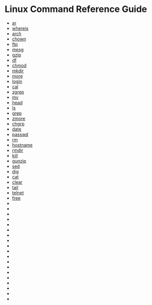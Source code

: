 # Linux Command Reference Guide

* [ar](https://linuxconcept.com/unix-linux-command-ar/)
* [whereis](https://linuxconcept.com/unix-linux-command-whereis/)
* [arch](https://linuxconcept.com/unix-linux-command-arch/)
* [chown](https://linuxconcept.com/unix-linux-command-chown/)
* [ftp](https://linuxconcept.com/unix-linux-command-ftp/)
* [mesg](https://linuxconcept.com/unix-linux-command-mesg/)
* [gzip](https://linuxconcept.com/unix-linux-command-gzip/)
* [df](https://linuxconcept.com/unix-linux-command-df/)
* [chmod](https://linuxconcept.com/unix-linux-command-chmod/)
* [mkdir](https://linuxconcept.com/unix-linux-command-mkdir/)
* [more](https://linuxconcept.com/unix-linux-command-more/)
* [login](https://linuxconcept.com/unix-linux-command-login/)
* [cal](https://linuxconcept.com/unix-linux-command-cal/)
* [zgrep](https://linuxconcept.com/unix-linux-command-zgrep/)
* [mv](https://linuxconcept.com/unix-linux-command-mv/)
* [head](https://linuxconcept.com/unix-linux-command-head/)
* [ls](https://linuxconcept.com/unix-linux-command-ls/)
* [grep](https://linuxconcept.com/unix-linux-command-grep/)
* [zmore](https://linuxconcept.com/unix-linux-command-zmore/)
* [chgrp](https://linuxconcept.com/unix-linux-command-chgrp/)
* [date](https://linuxconcept.com/unix-linux-command-date/)
* [passwd](https://linuxconcept.com/unix-linux-command-passwd/)
* [rm](https://linuxconcept.com/unix-linux-command-rm/)
* [hostname](https://linuxconcept.com/unix-linux-command-hostname/)
* [rmdir](https://linuxconcept.com/unix-linux-command-rmdir/)
* [kill](https://linuxconcept.com/unix-linux-command-kill/)
* [gunzip](https://linuxconcept.com/unix-linux-command-gunzip/)
* [sed](https://linuxconcept.com/unix-linux-command-sed/)
* [dig](https://linuxconcept.com/unix-linux-command-dig/)
* [cat](https://linuxconcept.com/unix-linux-command-cat/)
* [clear](https://linuxconcept.com/unix-linux-command-clear/)
* [tail](https://linuxconcept.com/unix-linux-command-tail/)
* [telnet](https://linuxconcept.com/unix-linux-command-telnet/)
* [free](https://linuxconcept.com/unix-linux-command-free/)
* []()
* []()
* []()
* []()
* []()
* []()
* []()
* []()
* []()
* []()
* []()
* []()
* []()
* []()
* []()
* []()
* []()
* []()
* []()
